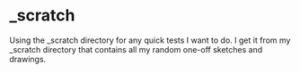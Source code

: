 # _scratch
Using the _scratch directory for any quick tests I want to do. I get it from my _scratch directory that contains all my random one-off sketches and drawings.
